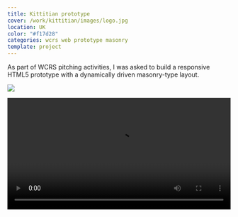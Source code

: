 ```yaml
---
title: Kittitian prototype
cover: /work/kittitian/images/logo.jpg
location: UK
color: "#f17d28"
categories: wcrs web prototype masonry
template: project
---
```


As part of WCRS pitching activities, I was asked to build a responsive HTML5 prototype with a dynamically driven masonry-type layout.

![](/work/kittitian/images/1.png)

<video width="100%" controls>
    <source src="/work/kittitian/images/kittitian.mp4" type="video/mp4" />
</video>
